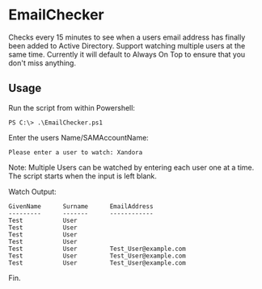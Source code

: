 # EmailChecker
Checks every 15 minutes to see when a users email address has finally been added to Active Directory. Support watching multiple users at the same time. Currently it will default to Always On Top to ensure that you don't miss anything.

## Usage
Run the script from within Powershell:

    PS C:\> .\EmailChecker.ps1
    
Enter the users Name/SAMAccountName:

    Please enter a user to watch: Xandora
    
Note: Multiple Users can be watched by entering each user one at a time. The script starts when the input is left blank.
    
Watch Output:

    GivenName      Surname      EmailAddress
    ---------      -------      ------------
    Test           User         
    Test           User         
    Test           User         
    Test           User         
    Test           User         Test_User@example.com
    Test           User         Test_User@example.com
    Test           User         Test_User@example.com
    
Fin.
